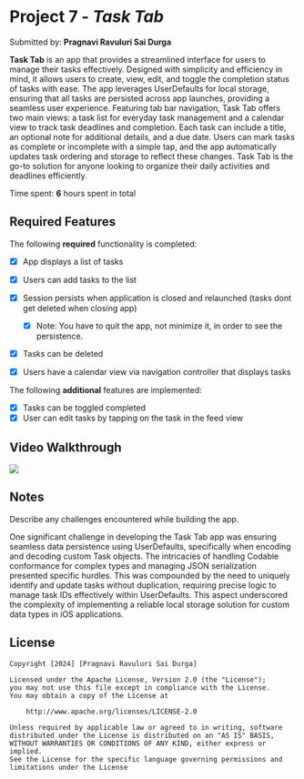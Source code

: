 # Project 7 - *Task Tab*

Submitted by: **Pragnavi Ravuluri Sai Durga**

**Task Tab** is an app that provides a streamlined interface for users to manage their tasks effectively. Designed with simplicity and efficiency in mind, it allows users to create, view, edit, and toggle the completion status of tasks with ease. The app leverages UserDefaults for local storage, ensuring that all tasks are persisted across app launches, providing a seamless user experience. Featuring tab bar navigation, Task Tab offers two main views: a task list for everyday task management and a calendar view to track task deadlines and completion. Each task can include a title, an optional note for additional details, and a due date. Users can mark tasks as complete or incomplete with a simple tap, and the app automatically updates task ordering and storage to reflect these changes. Task Tab is the go-to solution for anyone looking to organize their daily activities and deadlines efficiently.

Time spent: **6** hours spent in total

## Required Features

The following **required** functionality is completed:

- [x] App displays a list of tasks
- [x] Users can add tasks to the list
- [x] Session persists when application is closed and relaunched (tasks dont get deleted when closing app) 
  - [x] Note: You have to quit the app, not minimize it, in order to see the persistence.
- [x] Tasks can be deleted
- [x] Users have a calendar view via navigation controller that displays tasks    


The following **additional** features are implemented:

- [x] Tasks can be toggled completed
- [x] User can edit tasks by tapping on the task in the feed view

## Video Walkthrough

<div>
    <a href="https://www.loom.com/share/57efe3ebbdce441ba438a70d94368a4b">
    </a>
    <a href="https://www.loom.com/share/57efe3ebbdce441ba438a70d94368a4b">
      <img style="max-width:300px;" src="https://cdn.loom.com/sessions/thumbnails/57efe3ebbdce441ba438a70d94368a4b-with-play.gif">
    </a>
</div>

## Notes

Describe any challenges encountered while building the app.

One significant challenge in developing the Task Tab app was ensuring seamless data persistence using UserDefaults, specifically when encoding and decoding custom Task objects. The intricacies of handling Codable conformance for complex types and managing JSON serialization presented specific hurdles. This was compounded by the need to uniquely identify and update tasks without duplication, requiring precise logic to manage task IDs effectively within UserDefaults. This aspect underscored the complexity of implementing a reliable local storage solution for custom data types in iOS applications.

## License

    Copyright [2024] [Pragnavi Ravuluri Sai Durga]

    Licensed under the Apache License, Version 2.0 (the "License");
    you may not use this file except in compliance with the License.
    You may obtain a copy of the License at

        http://www.apache.org/licenses/LICENSE-2.0

    Unless required by applicable law or agreed to in writing, software
    distributed under the License is distributed on an "AS IS" BASIS,
    WITHOUT WARRANTIES OR CONDITIONS OF ANY KIND, either express or implied.
    See the License for the specific language governing permissions and
    limitations under the License
